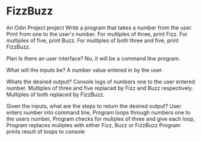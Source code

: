 # FizzBuzz

An Odin Project project
Write a program that takes a number from the user. Print from one to the user's number. For multiples of three, print Fizz. For multiples of five, print Buzz. For mulitples of both three and five, print FizzBuzz.

Plan
Is there an user interface?
No, it will be a command line program.

What will the inputs be?
A number value entered in by the user.

Whats the desired output?
Console logs of numbers one to the user entered number. Multiples of three and five replaced by Fizz and Buzz respectively. Multiples of both replaced by FizzBuzz.

Given the inputs, what are the steps to return the desired output?
User enters number into command line,
Program loops through numbers one to the users number,
Program checks for muliples of three and give each loop,
Program replaces muliples with either Fizz, Buzz or FizzBuzz
Program prints result of loops to console
